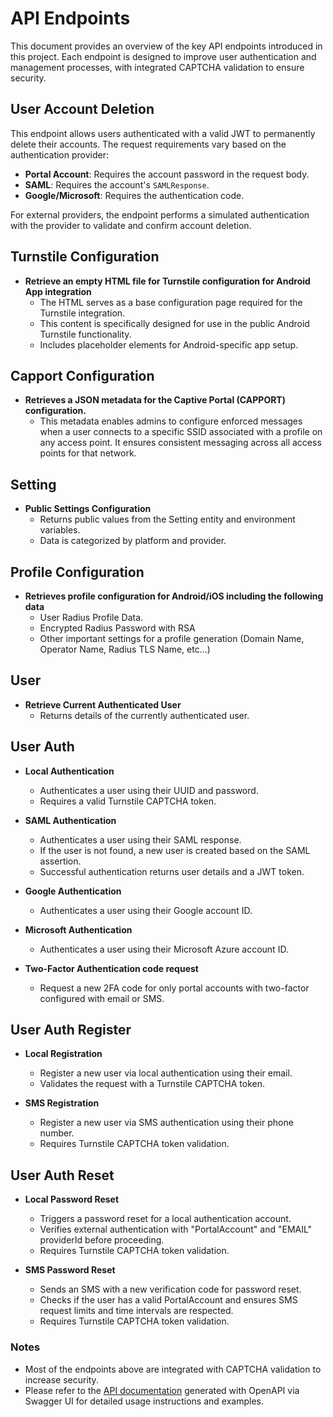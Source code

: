 # API Endpoints

This document provides an overview of the key API endpoints introduced in this project. Each endpoint is designed to
improve user authentication and management processes, with integrated CAPTCHA validation to ensure security.

## User Account Deletion

This endpoint allows users authenticated with a valid JWT to permanently delete their accounts. The request requirements
vary based on the authentication provider:

- **Portal Account**: Requires the account password in the request body.
- **SAML**: Requires the account's `SAMLResponse`.
- **Google/Microsoft**: Requires the authentication code.

For external providers, the endpoint performs a simulated authentication with the provider to validate and confirm
account deletion.

## Turnstile Configuration

- **Retrieve an empty HTML file for Turnstile configuration for Android App integration**
    - The HTML serves as a base configuration page required for the Turnstile integration.
    - This content is specifically designed for use in the public Android Turnstile functionality.
    - Includes placeholder elements for Android-specific app setup.

## Capport Configuration

- **Retrieves a JSON metadata for the Captive Portal (CAPPORT) configuration.**
    - This metadata enables admins to configure enforced messages when a user connects to a specific SSID
      associated with a profile on any access point. It ensures consistent messaging across all access
      points for that network.

## Setting

- **Public Settings Configuration**
    - Returns public values from the Setting entity and environment variables.
    - Data is categorized by platform and provider.

## Profile Configuration

- **Retrieves profile configuration for Android/iOS including the following data**
    - User Radius Profile Data.
    - Encrypted Radius Password with RSA
    - Other important settings for a profile generation (Domain Name, Operator Name, Radius TLS Name, etc...)

## User

- **Retrieve Current Authenticated User**
    - Returns details of the currently authenticated user.

## User Auth

- **Local Authentication**
    - Authenticates a user using their UUID and password.
    - Requires a valid Turnstile CAPTCHA token.

- **SAML Authentication**
    - Authenticates a user using their SAML response.
    - If the user is not found, a new user is created based on the SAML assertion.
    - Successful authentication returns user details and a JWT token.

- **Google Authentication**
    - Authenticates a user using their Google account ID.

- **Microsoft Authentication**
    - Authenticates a user using their Microsoft Azure account ID.

- **Two-Factor Authentication code request**
    - Request a new 2FA code for only portal accounts with two-factor configured with email or SMS.

## User Auth Register

- **Local Registration**
    - Register a new user via local authentication using their email.
    - Validates the request with a Turnstile CAPTCHA token.

- **SMS Registration**
    - Register a new user via SMS authentication using their phone number.
    - Requires Turnstile CAPTCHA token validation.

## User Auth Reset

- **Local Password Reset**
    - Triggers a password reset for a local authentication account.
    - Verifies external authentication with "PortalAccount" and "EMAIL" providerId before proceeding.
    - Requires Turnstile CAPTCHA token validation.

- **SMS Password Reset**
    - Sends an SMS with a new verification code for password reset.
    - Checks if the user has a valid PortalAccount and ensures SMS request limits and time intervals are respected.
    - Requires Turnstile CAPTCHA token validation.

### Notes

- Most of the endpoints above are integrated with CAPTCHA validation to increase security.
- Please refer to the [API documentation](api/index.html) generated with OpenAPI via Swagger UI for detailed usage
  instructions and examples.
